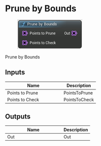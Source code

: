 # Prune by Bounds

<div align="left" data-full-width="false"><figure><img src="../../../.gitbook/assets/prune_by_bounds.png" alt=""><figcaption></figcaption></figure></div>

Prune by Bounds

## Inputs

<table><thead><tr><th width="170">Name</th><th>Description</th></tr></thead><tbody><tr><td>Points to Prune</td><td>PointsToPrune</td></tr><tr><td>Points to Check</td><td>PointsToCheck</td></tr></tbody></table>

## Outputs

<table><thead><tr><th width="170">Name</th><th>Description</th></tr></thead><tbody><tr><td>Out</td><td>Out</td></tr></tbody></table>
